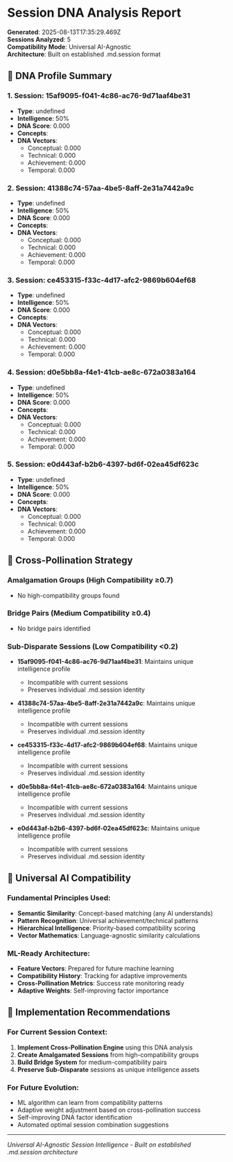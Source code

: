 # Session DNA Analysis Report

**Generated**: 2025-08-13T17:35:29.469Z  
**Sessions Analyzed**: 5  
**Compatibility Mode**: Universal AI-Agnostic  
**Architecture**: Built on established .md.session format

## 🧬 DNA Profile Summary

### 1. Session: 15af9095-f041-4c86-ac76-9d71aaf4be31

- **Type**: undefined
- **Intelligence**: 50%
- **DNA Score**: 0.000
- **Concepts**:
- **DNA Vectors**:
  - Conceptual: 0.000
  - Technical: 0.000
  - Achievement: 0.000
  - Temporal: 0.000

### 2. Session: 41388c74-57aa-4be5-8aff-2e31a7442a9c

- **Type**: undefined
- **Intelligence**: 50%
- **DNA Score**: 0.000
- **Concepts**:
- **DNA Vectors**:
  - Conceptual: 0.000
  - Technical: 0.000
  - Achievement: 0.000
  - Temporal: 0.000

### 3. Session: ce453315-f33c-4d17-afc2-9869b604ef68

- **Type**: undefined
- **Intelligence**: 50%
- **DNA Score**: 0.000
- **Concepts**:
- **DNA Vectors**:
  - Conceptual: 0.000
  - Technical: 0.000
  - Achievement: 0.000
  - Temporal: 0.000

### 4. Session: d0e5bb8a-f4e1-41cb-ae8c-672a0383a164

- **Type**: undefined
- **Intelligence**: 50%
- **DNA Score**: 0.000
- **Concepts**:
- **DNA Vectors**:
  - Conceptual: 0.000
  - Technical: 0.000
  - Achievement: 0.000
  - Temporal: 0.000

### 5. Session: e0d443af-b2b6-4397-bd6f-02ea45df623c

- **Type**: undefined
- **Intelligence**: 50%
- **DNA Score**: 0.000
- **Concepts**:
- **DNA Vectors**:
  - Conceptual: 0.000
  - Technical: 0.000
  - Achievement: 0.000
  - Temporal: 0.000

## 🔗 Cross-Pollination Strategy

### Amalgamation Groups (High Compatibility ≥0.7)

- No high-compatibility groups found

### Bridge Pairs (Medium Compatibility ≥0.4)

- No bridge pairs identified

### Sub-Disparate Sessions (Low Compatibility <0.2)

- **15af9095-f041-4c86-ac76-9d71aaf4be31**: Maintains unique intelligence profile
  - Incompatible with current sessions
  - Preserves individual .md.session identity

- **41388c74-57aa-4be5-8aff-2e31a7442a9c**: Maintains unique intelligence profile
  - Incompatible with current sessions
  - Preserves individual .md.session identity

- **ce453315-f33c-4d17-afc2-9869b604ef68**: Maintains unique intelligence profile
  - Incompatible with current sessions
  - Preserves individual .md.session identity

- **d0e5bb8a-f4e1-41cb-ae8c-672a0383a164**: Maintains unique intelligence profile
  - Incompatible with current sessions
  - Preserves individual .md.session identity

- **e0d443af-b2b6-4397-bd6f-02ea45df623c**: Maintains unique intelligence profile
  - Incompatible with current sessions
  - Preserves individual .md.session identity

## 🤖 Universal AI Compatibility

### Fundamental Principles Used:

- **Semantic Similarity**: Concept-based matching (any AI understands)
- **Pattern Recognition**: Universal achievement/technical patterns
- **Hierarchical Intelligence**: Priority-based compatibility scoring
- **Vector Mathematics**: Language-agnostic similarity calculations

### ML-Ready Architecture:

- **Feature Vectors**: Prepared for future machine learning
- **Compatibility History**: Tracking for adaptive improvements
- **Cross-Pollination Metrics**: Success rate monitoring ready
- **Adaptive Weights**: Self-improving factor importance

## 🚀 Implementation Recommendations

### For Current Session Context:

1. **Implement Cross-Pollination Engine** using this DNA analysis
2. **Create Amalgamated Sessions** from high-compatibility groups
3. **Build Bridge System** for medium-compatibility pairs
4. **Preserve Sub-Disparate** sessions as unique intelligence assets

### For Future Evolution:

- ML algorithm can learn from compatibility patterns
- Adaptive weight adjustment based on cross-pollination success
- Self-improving DNA factor identification
- Automated optimal session combination suggestions

---

_Universal AI-Agnostic Session Intelligence - Built on established .md.session architecture_
